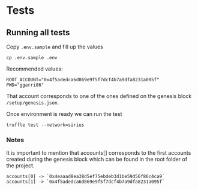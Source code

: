 # Tests

## Running all tests

Copy `.env.sample` and fill up the values
```
cp .env.sample .env
```

Recommended values:
```
ROOT_ACCOUNT="0x4f5adedca6d869e9f5f7dcf4b7a9dfa8231a095f"
PWD="ggarri86"
```

That account corresponds to one of the ones defined
on the genesis block `/setup/genesis.json`.

Once environment is ready we can run the test
```
truffle test --network=sirius
```

### Notes

It is important to mention that accounts[] corresponds to the first accounts
created during the genesis block which can be found in 
the root folder of the project.

```
accounts[0] -> `0x4eaaad8ea38d5ef75ebdeb3d1be59d56f86c4ca9` 
accounts[1] -> `0x4f5adedca6d869e9f5f7dcf4b7a9dfa8231a095f`
```
